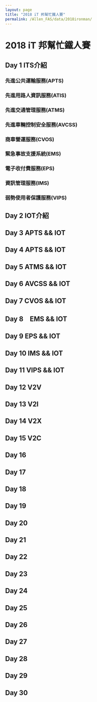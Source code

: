 ```yaml
---
layout: page
title: "2018 iT 邦幫忙鐵人賽"
permalink: /Allen_FAS/data/2018ironman/
---
```

# 2018 iT 邦幫忙鐵人賽
## Day 1 ITS介紹

### 先進公共運輸服務(APTS)
### 先進用路人資訊服務(ATIS)
### 先進交通管理服務(ATMS)
### 先進車輛控制安全服務(AVCSS)
### 商車營運服務(CVOS)
### 緊急事故支援系統(EMS)
### 電子收付費服務(EPS)
### 資訊管理服務(IMS)
### 弱勢使用者保護服務(VIPS)

## Day 2  IOT介紹

## Day 3 APTS && IOT

## Day 4  APTS && IOT

## Day 5 ATMS && IOT

## Day 6  AVCSS && IOT

## Day 7 CVOS && IOT

## Day 8　EMS && IOT

## Day 9  EPS && IOT

## Day 10 IMS && IOT

## Day 11 VIPS && IOT

## Day 12  V2V

## Day 13 V2I

## Day 14 V2X

## Day 15 V2C

## Day 16

## Day 17

## Day 18

## Day 19

## Day 20

## Day 21

## Day 22

## Day 23

## Day 24

## Day 25

## Day 26

## Day 27

## Day 28

## Day 29

## Day 30

